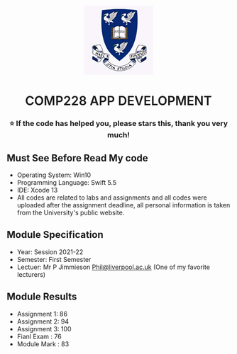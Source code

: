<p align="center">
  <a href="https://www.liverpool.ac.uk/" target="blank">
    <img src="Liverpool_logo.png" alt="Logo" width="156" height="156">
  </a>
 <h1 align="center" style="font-weight: 600">COMP228	APP DEVELOPMENT</h1>
 <h3 align="center" backgroundcolor="red">⭐ If the code has helped you, please stars this, thank you very much!</h3>
 
 ## Must See Before Read My code
* Operating System: Win10
* Programming Language: Swift 5.5
* IDE: Xcode 13
* All codes are related to labs and assignments and all codes were uploaded after the assignment deadline, all personal information is taken from the University's public website.

 ## Module Specification
* Year: Session 2021-22
* Semester: First Semester
* Lectuer: Mr P Jimmieson  Phil@liverpool.ac.uk (One of my favorite lecturers)

 ## Module Results
* Assignment 1: 86
* Assignment 2: 94
* Assignment 3: 100
* Fianl  Exam : 76
* Module Mark : 83
